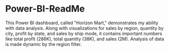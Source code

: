 # Power-BI-ReadMe

This Power BI dashboard, called "Horizon Mart," demonstrates my ability with data analysis. Along with visualizations for sales by region, quantity by city, profit by state, and sales by ship mode, it contains important numbers like total profit (286K), total quantity (38K), and sales (2M). Analysis of data is made dynamic by the region filter.
